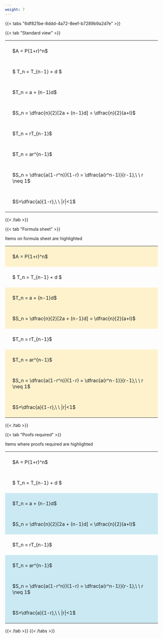 ```yaml
---
weight: 7
---
```


{{< tabs "6df821be-8ddd-4a72-8eef-b7289b9a2d7e" >}}

{{< tab "Standard view" >}}

<style type="text/css">
#T_ad36a th.col_heading {
  text-align: left;
  font-size: 1em;
}
#T_ad36a td {
  text-align: left;
  font-size: 1em;
  padding: 1.5em;
}
</style>
<table id="T_ad36a">
  <thead>
  </thead>
  <tbody>
    <tr>
      <td id="T_ad36a_row0_col0" class="data row0 col0" >$A = P(1+r)^n$</td>
    </tr>
    <tr>
      <td id="T_ad36a_row1_col0" class="data row1 col0" >$ T_n = T_{n-1} + d $</td>
    </tr>
    <tr>
      <td id="T_ad36a_row2_col0" class="data row2 col0" >$T_n = a + (n-1)d$</td>
    </tr>
    <tr>
      <td id="T_ad36a_row3_col0" class="data row3 col0" >$S_n = \dfrac{n}{2}[2a + (n-1)d] = \dfrac{n}{2}(a+l)$</td>
    </tr>
    <tr>
      <td id="T_ad36a_row4_col0" class="data row4 col0" >$T_n = rT_{n-1}$</td>
    </tr>
    <tr>
      <td id="T_ad36a_row5_col0" class="data row5 col0" >$T_n = ar^{n-1}$</td>
    </tr>
    <tr>
      <td id="T_ad36a_row6_col0" class="data row6 col0" >$S_n = \dfrac{a(1-r^n)}{1-r} = \dfrac{a(r^n-1)}{r-1},\ \  r \neq 1$</td>
    </tr>
    <tr>
      <td id="T_ad36a_row7_col0" class="data row7 col0" >$S=\dfrac{a}{1-r},\ \ |r|<1$</td>
    </tr>
  </tbody>
</table>
{{< /tab >}}

{{< tab "Formula sheet" >}}

Items on formula sheet are highlighted 
<br>
<style type="text/css">
#T_5eee5 th.col_heading {
  text-align: left;
  font-size: 1em;
}
#T_5eee5 td {
  text-align: left;
  font-size: 1em;
  padding: 1.5em;
}
#T_5eee5_row0_col0, #T_5eee5_row2_col0, #T_5eee5_row3_col0, #T_5eee5_row5_col0, #T_5eee5_row6_col0, #T_5eee5_row7_col0 {
  background-color: rgba(255,194,10, 0.2);
}
#T_5eee5_row1_col0, #T_5eee5_row4_col0 {
  background-color: rgba(0,0,0,0);
}
</style>
<table id="T_5eee5">
  <thead>
  </thead>
  <tbody>
    <tr>
      <td id="T_5eee5_row0_col0" class="data row0 col0" >$A = P(1+r)^n$</td>
    </tr>
    <tr>
      <td id="T_5eee5_row1_col0" class="data row1 col0" >$ T_n = T_{n-1} + d $</td>
    </tr>
    <tr>
      <td id="T_5eee5_row2_col0" class="data row2 col0" >$T_n = a + (n-1)d$</td>
    </tr>
    <tr>
      <td id="T_5eee5_row3_col0" class="data row3 col0" >$S_n = \dfrac{n}{2}[2a + (n-1)d] = \dfrac{n}{2}(a+l)$</td>
    </tr>
    <tr>
      <td id="T_5eee5_row4_col0" class="data row4 col0" >$T_n = rT_{n-1}$</td>
    </tr>
    <tr>
      <td id="T_5eee5_row5_col0" class="data row5 col0" >$T_n = ar^{n-1}$</td>
    </tr>
    <tr>
      <td id="T_5eee5_row6_col0" class="data row6 col0" >$S_n = \dfrac{a(1-r^n)}{1-r} = \dfrac{a(r^n-1)}{r-1},\ \  r \neq 1$</td>
    </tr>
    <tr>
      <td id="T_5eee5_row7_col0" class="data row7 col0" >$S=\dfrac{a}{1-r},\ \ |r|<1$</td>
    </tr>
  </tbody>
</table>
{{< /tab >}}

{{< tab "Poofs required" >}}

Items where proofs required are highlighted 
<br>
<style type="text/css">
#T_d8d16 th.col_heading {
  text-align: left;
  font-size: 1em;
}
#T_d8d16 td {
  text-align: left;
  font-size: 1em;
  padding: 1.5em;
}
#T_d8d16_row0_col0, #T_d8d16_row1_col0, #T_d8d16_row4_col0 {
  background-color: rgba(0,0,0,0);
}
#T_d8d16_row2_col0, #T_d8d16_row3_col0, #T_d8d16_row5_col0, #T_d8d16_row6_col0, #T_d8d16_row7_col0 {
  background-color: rgba(0,150,200, 0.2);
}
</style>
<table id="T_d8d16">
  <thead>
  </thead>
  <tbody>
    <tr>
      <td id="T_d8d16_row0_col0" class="data row0 col0" >$A = P(1+r)^n$</td>
    </tr>
    <tr>
      <td id="T_d8d16_row1_col0" class="data row1 col0" >$ T_n = T_{n-1} + d $</td>
    </tr>
    <tr>
      <td id="T_d8d16_row2_col0" class="data row2 col0" >$T_n = a + (n-1)d$</td>
    </tr>
    <tr>
      <td id="T_d8d16_row3_col0" class="data row3 col0" >$S_n = \dfrac{n}{2}[2a + (n-1)d] = \dfrac{n}{2}(a+l)$</td>
    </tr>
    <tr>
      <td id="T_d8d16_row4_col0" class="data row4 col0" >$T_n = rT_{n-1}$</td>
    </tr>
    <tr>
      <td id="T_d8d16_row5_col0" class="data row5 col0" >$T_n = ar^{n-1}$</td>
    </tr>
    <tr>
      <td id="T_d8d16_row6_col0" class="data row6 col0" >$S_n = \dfrac{a(1-r^n)}{1-r} = \dfrac{a(r^n-1)}{r-1},\ \  r \neq 1$</td>
    </tr>
    <tr>
      <td id="T_d8d16_row7_col0" class="data row7 col0" >$S=\dfrac{a}{1-r},\ \ |r|<1$</td>
    </tr>
  </tbody>
</table>
{{< /tab >}}
{{< /tabs >}}